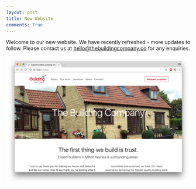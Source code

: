 ```yaml
---
layout: post
title: New Website
comments: True
---
```


Welcome to our new website. We have recently refreshed - more updates to follow. Please contact us at hello@thebuildingcompany.co for any enquiries.

![New Website](/img/website.png)